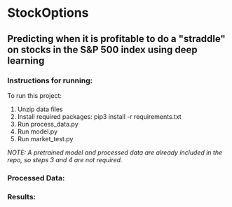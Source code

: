 # StockOptions  
## Predicting when it is profitable to do a "straddle" on stocks in the S&P 500 index using deep learning
### Instructions for running:  
To run this project:
1. Unzip data files
2. Install required packages: pip3 install -r requirements.txt
3. Run process_data.py
4. Run model.py
5. Run market_test.py

*NOTE: A pretrained model and processed data are already included in the repo, so steps 3 and 4 are not required.*

### Processed Data:
### Results:
